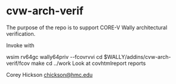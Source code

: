 # cvw-arch-verif
The purpose of the repo is to support CORE-V Wally architectural verification.

Invoke with

wsim rv64gc wally64priv --fcovrvvi
cd $WALLY/addins/cvw-arch-verif/fcov
make 
cd ../work
Look at covhtmlreport reports

Corey Hickson chickson@hmc.edu
